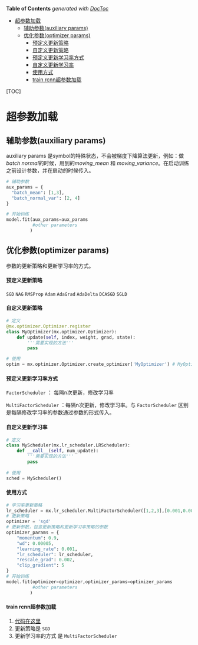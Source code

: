 <!-- START doctoc generated TOC please keep comment here to allow auto update -->
<!-- DON'T EDIT THIS SECTION, INSTEAD RE-RUN doctoc TO UPDATE -->
**Table of Contents**  *generated with [DocToc](https://github.com/thlorenz/doctoc)*

- [超参数加载](#%E8%B6%85%E5%8F%82%E6%95%B0%E5%8A%A0%E8%BD%BD)
  - [辅助参数(auxiliary params)](#%E8%BE%85%E5%8A%A9%E5%8F%82%E6%95%B0auxiliary-params)
  - [优化参数(optimizer params)](#%E4%BC%98%E5%8C%96%E5%8F%82%E6%95%B0optimizer-params)
      - [预定义更新策略](#%E9%A2%84%E5%AE%9A%E4%B9%89%E6%9B%B4%E6%96%B0%E7%AD%96%E7%95%A5)
      - [自定义更新策略](#%E8%87%AA%E5%AE%9A%E4%B9%89%E6%9B%B4%E6%96%B0%E7%AD%96%E7%95%A5)
      - [预定义更新学习率方式](#%E9%A2%84%E5%AE%9A%E4%B9%89%E6%9B%B4%E6%96%B0%E5%AD%A6%E4%B9%A0%E7%8E%87%E6%96%B9%E5%BC%8F)
      - [自定义更新学习率](#%E8%87%AA%E5%AE%9A%E4%B9%89%E6%9B%B4%E6%96%B0%E5%AD%A6%E4%B9%A0%E7%8E%87)
      - [使用方式](#%E4%BD%BF%E7%94%A8%E6%96%B9%E5%BC%8F)
      - [train rcnn超参数加载](#train-rcnn%E8%B6%85%E5%8F%82%E6%95%B0%E5%8A%A0%E8%BD%BD)

<!-- END doctoc generated TOC please keep comment here to allow auto update -->

[TOC]

# 超参数加载

## 辅助参数(auxiliary params)

auxiliary params 是symbol的特殊状态，不会被梯度下降算法更新，例如：做*batch normal*的时候，用到的*moving_mean* 和 *moving_variance*。在启动训练之前设计参数，并在启动的时候传入。

```python
# 辅助参数
aux_params = {
  "batch_mean": [1,3],
  "batch_normal_var": [2, 4]
}

# 开始训练
model.fit(aux_params=aux_params
          #other parameters
         )
```

## 优化参数(optimizer params)

参数的更新策略和更新学习率的方式。

#### 预定义更新策略

`SGD` `NAG` `RMSProp` `Adam` `AdaGrad` `AdaDelta` `DCASGD` `SGLD`

#### 自定义更新策略

```python
# 定义
@mx.optimizer.Optimizer.register
class MyOptimizer(mx.optimizer.Optimizer):
    def update(self, index, weight, grad, state):
        '''需要实现的方法'''
        pass

# 使用
optim = mx.optimizer.Optimizer.create_optimizer('MyOptimizer') # MyOptimizer 这个指大小写不敏感
```

#### 预定义更新学习率方式

`FactorScheduler` ： 每隔n次更新，修改学习率

`MultiFactorScheduler` ：每隔n次更新，修改学习率。与 `FactorScheduler` 区别是每隔修改学习率的参数通过参数的形式传入。

#### 自定义更新学习率

```python
# 定义
class MyScheduler(mx.lr_scheduler.LRScheduler):
    def __call__(self, num_update):
        '''需要实现的方法'''
        pass
    
# 使用
sched = MyScheduler()
```

#### 使用方式

```python
# 学习率更新策略
lr_scheduler = mx.lr_scheduler.MultiFactorScheduler([1,2,3],[0.001,0.003,0.0003])
# 更新策略
optimizer = 'sgd'
# 更新参数，包含更新策略和更新学习率策略的参数
optimizer_params = {
    "momentum": 0.9,
    "wd": 0.00005,
    "learning_rate": 0.001,
    "lr_scheduler": lr_scheduler,
    "rescale_grad": 0.002,
    "clip_gradient": 5
}
# 开始训练
model.fit(optimizer=optimizer,optimizer_params=optimizer_params
          #other parameters
         )
```

#### train rcnn超参数加载

1. [代码在这里](https://github.com/zjykzk/mxnet/blob/master/example/rcnn/train_end2end.py#L124-L144)
2. 更新策略是 `SGD`
3. 更新学习率的方式 是 `MultiFactorScheduler`